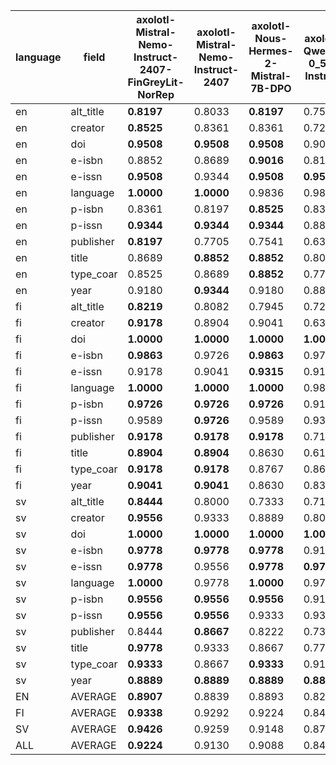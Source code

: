 | language   | field     | axolotl-Mistral-Nemo-Instruct-2407-FinGreyLit-NorRep   | axolotl-Mistral-Nemo-Instruct-2407   | axolotl-Nous-Hermes-2-Mistral-7B-DPO   | axolotl-Qwen2-0_5B-Instruct   | baseline-null   | meteor     |
|------------|-----------|--------------------------------------------------------|--------------------------------------|----------------------------------------|-------------------------------|-----------------|------------|
| en         | alt_title | **0.8197**                                             | 0.8033                               | **0.8197**                             | 0.7541                        | 0.7705          | 0.7705     |
| en         | creator   | **0.8525**                                             | 0.8361                               | 0.8361                                 | 0.7213                        | 0.0656          | 0.5738     |
| en         | doi       | **0.9508**                                             | **0.9508**                           | **0.9508**                             | 0.9016                        | 0.7705          | 0.7705     |
| en         | e-isbn    | 0.8852                                                 | 0.8689                               | **0.9016**                             | 0.8197                        | 0.5738          | 0.8197     |
| en         | e-issn    | **0.9508**                                             | 0.9344                               | **0.9508**                             | **0.9508**                    | 0.7541          | 0.9016     |
| en         | language  | **1.0000**                                             | **1.0000**                           | 0.9836                                 | 0.9836                        | 0.0000          | 0.9836     |
| en         | p-isbn    | 0.8361                                                 | 0.8197                               | **0.8525**                             | 0.8361                        | 0.6393          | 0.6393     |
| en         | p-issn    | **0.9344**                                             | **0.9344**                           | **0.9344**                             | 0.8852                        | 0.7541          | 0.7541     |
| en         | publisher | **0.8197**                                             | 0.7705                               | 0.7541                                 | 0.6393                        | 0.1311          | 0.1148     |
| en         | title     | 0.8689                                                 | **0.8852**                           | **0.8852**                             | 0.8033                        | 0.0000          | 0.4918     |
| en         | type_coar | 0.8525                                                 | 0.8689                               | **0.8852**                             | 0.7705                        | 0.0000          | 0.0000     |
| en         | year      | 0.9180                                                 | **0.9344**                           | 0.9180                                 | 0.8852                        | 0.0656          | 0.7049     |
| fi         | alt_title | **0.8219**                                             | 0.8082                               | 0.7945                                 | 0.7260                        | 0.7260          | 0.7260     |
| fi         | creator   | **0.9178**                                             | 0.8904                               | 0.9041                                 | 0.6301                        | 0.1781          | 0.6712     |
| fi         | doi       | **1.0000**                                             | **1.0000**                           | **1.0000**                             | **1.0000**                    | **1.0000**      | **1.0000** |
| fi         | e-isbn    | **0.9863**                                             | 0.9726                               | **0.9863**                             | 0.9726                        | 0.6849          | 0.7808     |
| fi         | e-issn    | 0.9178                                                 | 0.9041                               | **0.9315**                             | 0.9178                        | 0.7671          | 0.8219     |
| fi         | language  | **1.0000**                                             | **1.0000**                           | **1.0000**                             | 0.9863                        | 0.0000          | 0.9589     |
| fi         | p-isbn    | **0.9726**                                             | **0.9726**                           | **0.9726**                             | 0.9178                        | 0.8356          | 0.8356     |
| fi         | p-issn    | 0.9589                                                 | **0.9726**                           | 0.9589                                 | 0.9315                        | 0.8356          | 0.8356     |
| fi         | publisher | **0.9178**                                             | **0.9178**                           | **0.9178**                             | 0.7123                        | 0.0411          | 0.0685     |
| fi         | title     | **0.8904**                                             | **0.8904**                           | 0.8630                                 | 0.6164                        | 0.0000          | 0.4110     |
| fi         | type_coar | **0.9178**                                             | **0.9178**                           | 0.8767                                 | 0.8630                        | 0.0000          | 0.0000     |
| fi         | year      | **0.9041**                                             | **0.9041**                           | 0.8630                                 | 0.8356                        | 0.1233          | 0.7123     |
| sv         | alt_title | **0.8444**                                             | 0.8000                               | 0.7333                                 | 0.7111                        | 0.7778          | 0.7778     |
| sv         | creator   | **0.9556**                                             | 0.9333                               | 0.8889                                 | 0.8000                        | 0.2667          | 0.7111     |
| sv         | doi       | **1.0000**                                             | **1.0000**                           | **1.0000**                             | **1.0000**                    | 0.9556          | 0.9556     |
| sv         | e-isbn    | **0.9778**                                             | **0.9778**                           | **0.9778**                             | 0.9111                        | 0.6444          | 0.8889     |
| sv         | e-issn    | **0.9778**                                             | 0.9556                               | **0.9778**                             | **0.9778**                    | 0.8222          | 0.8667     |
| sv         | language  | **1.0000**                                             | 0.9778                               | **1.0000**                             | 0.9778                        | 0.0000          | 0.9778     |
| sv         | p-isbn    | **0.9556**                                             | **0.9556**                           | **0.9556**                             | 0.9111                        | 0.6889          | 0.6889     |
| sv         | p-issn    | **0.9556**                                             | **0.9556**                           | 0.9333                                 | 0.9333                        | 0.9111          | 0.9111     |
| sv         | publisher | 0.8444                                                 | **0.8667**                           | 0.8222                                 | 0.7333                        | 0.0667          | 0.0667     |
| sv         | title     | **0.9778**                                             | 0.9333                               | 0.8667                                 | 0.7778                        | 0.0000          | 0.2889     |
| sv         | type_coar | **0.9333**                                             | 0.8667                               | **0.9333**                             | 0.9111                        | 0.0000          | 0.0000     |
| sv         | year      | **0.8889**                                             | **0.8889**                           | **0.8889**                             | **0.8889**                    | 0.2444          | 0.7333     |
| EN         | AVERAGE   | **0.8907**                                             | 0.8839                               | 0.8893                                 | 0.8292                        | 0.3770          | 0.6270     |
| FI         | AVERAGE   | **0.9338**                                             | 0.9292                               | 0.9224                                 | 0.8424                        | 0.4326          | 0.6518     |
| SV         | AVERAGE   | **0.9426**                                             | 0.9259                               | 0.9148                                 | 0.8778                        | 0.4481          | 0.6556     |
| ALL        | AVERAGE   | **0.9224**                                             | 0.9130                               | 0.9088                                 | 0.8498                        | 0.4193          | 0.6448     |
